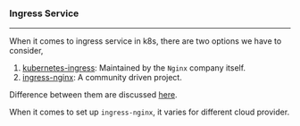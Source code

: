 ### Ingress Service

---

When it comes to ingress service in k8s, there are two options we have to consider,

1. [kubernetes-ingress](https://github.com/nginxinc/kubernetes-ingress): Maintained by the `Nginx` company itself.
2. [ingress-nginx](https://github.com/kubernetes/ingress-nginx): A community driven project.

Difference between them are discussed [here](https://github.com/nginxinc/kubernetes-ingress/blob/master/docs/nginx-ingress-controllers.md).

When it comes to set up `ingress-nginx`, it varies for different cloud provider.

